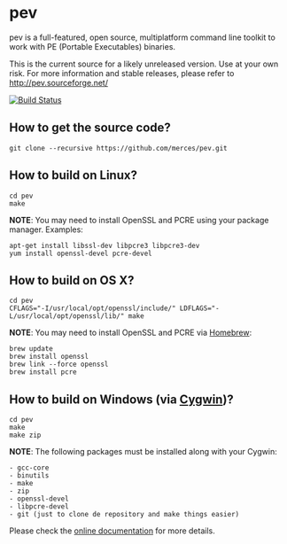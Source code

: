 # pev

pev is a full-featured, open source, multiplatform command line toolkit to work with PE (Portable Executables) binaries.

This is the current source for a likely unreleased version. Use at your own risk. For more information and stable releases, please refer to http://pev.sourceforge.net/

[![Build Status](https://travis-ci.org/merces/pev.png)](https://travis-ci.org/merces/pev)

## How to get the source code?

	git clone --recursive https://github.com/merces/pev.git

## How to build on Linux?

	cd pev
	make

**NOTE**: You may need to install OpenSSL and PCRE using your package manager. Examples:

	apt-get install libssl-dev libpcre3 libpcre3-dev
	yum install openssl-devel pcre-devel

## How to build on OS X?

	cd pev
	CFLAGS="-I/usr/local/opt/openssl/include/" LDFLAGS="-L/usr/local/opt/openssl/lib/" make

**NOTE**: You may need to install OpenSSL and PCRE via [Homebrew](http://brew.sh/):

	brew update
	brew install openssl
	brew link --force openssl
	brew install pcre

## How to build on Windows (via [Cygwin](http://cygwin.com/))?

	cd pev
	make
	make zip

**NOTE**: The following packages must be installed along with your Cygwin:

	- gcc-core
	- binutils
	- make
	- zip
	- openssl-devel
	- libpcre-devel
	- git (just to clone de repository and make things easier)

Please check the [online documentation](http://pev.sourceforge.net/doc/manual/en_us) for more details.
